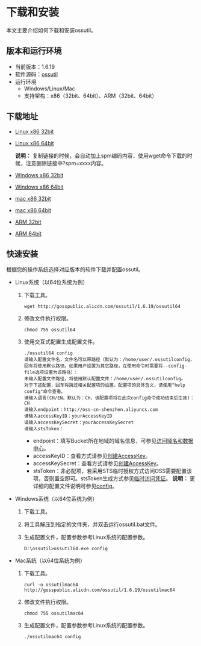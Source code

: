 # 下载和安装

本文主要介绍如何下载和安装ossutil。

## 版本和运行环境

-   当前版本：1.6.19
-   软件源码：[ossutil](https://github.com/aliyun/ossutil)
-   运行环境
    -   Windows/Linux/Mac
    -   支持架构：x86（32bit、64bit）、ARM（32bit、64bit）

## 下载地址

-   [Linux x86 32bit](http://gosspublic.alicdn.com/ossutil/1.6.19/ossutil32)
-   [Linux x86 64bit](http://gosspublic.alicdn.com/ossutil/1.6.19/ossutil64)

    **说明：** 复制链接的时候，会自动加上spm编码内容，使用wget命令下载的时候，注意删除链接中?spm=xxxx内容。

-   [Windows x86 32bit](http://gosspublic.alicdn.com/ossutil/1.6.19/ossutil32.zip)
-   [Windows x86 64bit](http://gosspublic.alicdn.com/ossutil/1.6.19/ossutil64.zip)
-   [mac x86 32bit](http://gosspublic.alicdn.com/ossutil/1.6.19/ossutilmac32)
-   [mac x86 64bit](http://gosspublic.alicdn.com/ossutil/1.6.19/ossutilmac64)
-   [ARM 32bit](http://gosspublic.alicdn.com/ossutil/1.6.19/ossutilarm32)
-   [ARM 64bit](http://gosspublic.alicdn.com/ossutil/1.6.19/ossutilarm64)

## 快速安装

根据您的操作系统选择对应版本的软件下载并配置ossutil。

-   Linux系统（以64位系统为例）
    1.  下载工具。

        ```
        wget http://gosspublic.alicdn.com/ossutil/1.6.19/ossutil64                           
        ```

    2.  修改文件执行权限。

        ```
        chmod 755 ossutil64
        ```

    3.  使用交互式配置生成配置文件。

        ```
        ./ossutil64 config
        请输入配置文件名，文件名可以带路径（默认为：/home/user/.ossutilconfig，回车将使用默认路径。如果用户设置为其它路径，在使用命令时需要将--config-file选项设置为该路径）： 
        未输入配置文件路径，将使用默认配置文件：/home/user/.ossutilconfig。 
        对于下述配置，回车将跳过相关配置项的设置，配置项的具体含义，请使用"help config"命令查看。
        请输入语言(CH/EN，默认为：CH，该配置项将在此次config命令成功结束后生效)：CH 
        请输入endpoint：http://oss-cn-shenzhen.aliyuncs.com 
        请输入accessKeyID：yourAccessKeyID 
        请输入accessKeySecret：yourAccessKeySecret
        请输入stsToken： 
        ```

        -   endpoint：填写Bucket所在地域的域名信息，可参见[访问域名和数据中心](/intl.zh-CN/开发指南/访问域名（Endpoint）/访问域名和数据中心.md)。
        -   accessKeyID：查看方式请参见[创建AccessKey]()。
        -   accessKeySecret：查看方式请参见[创建AccessKey]()。
        -   stsToken：非必配项，若采用STS临时授权方式访问OSS需要配置该项，否则置空即可。stsToken生成方式参见[临时访问凭证](/intl.zh-CN/开发指南/对象/文件（Object）/上传文件（Object）/授权给第三方上传.md)。
        **说明：** 更详细的配置文件说明可参见[config](/intl.zh-CN/常用工具/命令行工具ossutil/常用命令/config.md)。

-   Windows系统（以64位系统为例）
    1.  下载工具。
    2.  将工具解压到指定的文件夹，并双击运行ossutil.bat文件。
    3.  生成配置文件，配置参数参考Linux系统的配置参数。

        ```
        D:\ossutil>ossutil64.exe config
        ```

-   Mac系统（以64位系统为例）
    1.  下载工具。

        ```
        curl -o ossutilmac64 http://gosspublic.alicdn.com/ossutil/1.6.19/ossutilmac64
        ```

    2.  修改文件执行权限。

        ```
        chmod 755 ossutilmac64
        ```

    3.  生成配置文件，配置参数参考Linux系统的配置参数。

        ```
        ./ossutilmac64 config
        ```


